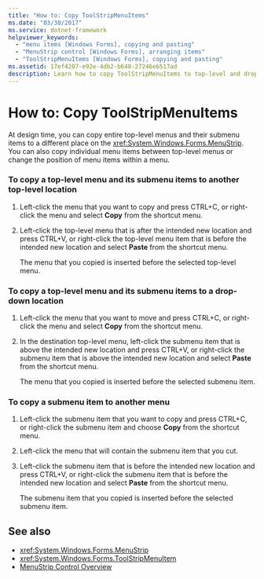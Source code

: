 ```yaml
---
title: "How to: Copy ToolStripMenuItems"
ms.date: "03/30/2017"
ms.service: dotnet-framework
helpviewer_keywords: 
  - "menu items [Windows Forms], copying and pasting"
  - "MenuStrip control [Windows Forms], arranging items"
  - "ToolStripMenuItems [Windows Forms], copying and pasting"
ms.assetid: 17ef4207-e92e-4db2-b648-27246e6517ad
description: Learn how to copy ToolStripMenuItems to top-level and drop-down locations as well as to other menus.
---
```

# How to: Copy ToolStripMenuItems

At design time, you can copy entire top-level menus and their submenu items to a different place on the <xref:System.Windows.Forms.MenuStrip>. You can also copy individual menu items between top-level menus or change the position of menu items within a menu.  
  
### To copy a top-level menu and its submenu items to another top-level location  
  
1. Left-click the menu that you want to copy and press CTRL+C, or right-click the menu and select **Copy** from the shortcut menu.  
  
2. Left-click the top-level menu that is after the intended new location and press CTRL+V, or right-click the top-level menu item that is before the intended new location and select **Paste** from the shortcut menu.  
  
     The menu that you copied is inserted before the selected top-level menu.  
  
### To copy a top-level menu and its submenu items to a drop-down location  
  
1. Left-click the menu that you want to move and press CTRL+C, or right-click the menu and select **Copy** from the shortcut menu.  
  
2. In the destination top-level menu, left-click the submenu item that is above the intended new location and press CTRL+V, or right-click the submenu item that is above the intended new location and select **Paste** from the shortcut menu.  
  
     The menu that you copied is inserted before the selected submenu item.  
  
### To copy a submenu item to another menu  
  
1. Left-click the submenu item that you want to copy and press CTRL+C, or right-click the submenu item and choose **Copy** from the shortcut menu.  
  
2. Left-click the menu that will contain the submenu item that you cut.  
  
3. Left-click the submenu item that is before the intended new location and press CTRL+V, or right-click the submenu item that is before the intended new location and select **Paste** from the shortcut menu.  
  
     The submenu item that you copied is inserted before the selected submenu item.  
  
## See also

- <xref:System.Windows.Forms.MenuStrip>
- <xref:System.Windows.Forms.ToolStripMenuItem>
- [MenuStrip Control Overview](menustrip-control-overview-windows-forms.md)
